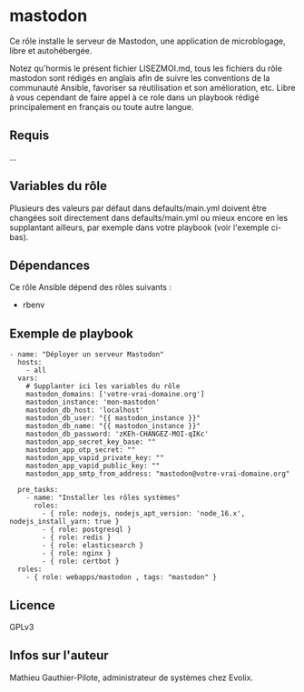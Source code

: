 mastodon
=========

Ce rôle installe le serveur de Mastodon, une application de microblogage, libre et autohébergée. 

Notez qu'hormis le présent fichier LISEZMOI.md, tous les fichiers du rôle mastodon sont rédigés en anglais afin de suivre les conventions de la communauté Ansible, favoriser sa réutilisation et son amélioration, etc. Libre à vous cependant de faire appel à ce role dans un playbook rédigé principalement en français ou toute autre langue.

Requis
------

...

Variables du rôle
-----------------

Plusieurs des valeurs par défaut dans defaults/main.yml doivent être changées soit directement dans defaults/main.yml ou mieux encore en les supplantant ailleurs, par exemple dans votre playbook (voir l'exemple ci-bas).

Dépendances
------------

Ce rôle Ansible dépend des rôles suivants :

- rbenv

Exemple de playbook
-------------------

```
- name: "Déployer un serveur Mastodon"
  hosts: 
    - all
  vars:
    # Supplanter ici les variables du rôle
    mastodon_domains: ['votre-vrai-domaine.org']
    mastodon_instance: 'mon-mastodon'
    mastodon_db_host: 'localhost'
    mastodon_db_user: "{{ mastodon_instance }}"
    mastodon_db_name: "{{ mastodon_instance }}"
    mastodon_db_password: 'zKEh-CHANGEZ-MOI-qIKc'
    mastodon_app_secret_key_base: ""
    mastodon_app_otp_secret: ""
    mastodon_app_vapid_private_key: ""
    mastodon_app_vapid_public_key: ""
    mastodon_app_smtp_from_address: "mastodon@votre-vrai-domaine.org"

  pre_tasks:
    - name: "Installer les rôles systèmes"
      roles:
        - { role: nodejs, nodejs_apt_version: 'node_16.x', nodejs_install_yarn: true }
        - { role: postgresql }
        - { role: redis }
        - { role: elasticsearch }
        - { role: nginx }
        - { role: certbot }
  roles:
    - { role: webapps/mastodon , tags: "mastodon" }
```

Licence
-------

GPLv3

Infos sur l'auteur
------------------

Mathieu Gauthier-Pilote, administrateur de systèmes chez Evolix.

